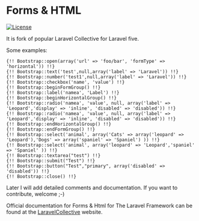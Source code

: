 # Forms & HTML

[![License](https://poser.pugx.org/leaphly/cart-bundle/license.svg)](http://opensource.org/licenses/MIT)

It is fork of popular Laravel Collective for Laravel five.

Some examples:
```
{!! Bootstrap::open(array('url' => 'foo/bar', 'formType' => 'horizontal')) !!}
{!! Bootstrap::text('test',null,array('label' => 'Laravel')) !!}
{!! Bootstrap::number('test1',null,array('label' => 'Laravel')) !!}
{!! Bootstrap::checkbox('name', 'value') !!}
{!! Bootstrap::beginFormGroup() !!}
{!! Bootstrap::label('namea', 'Label') !!}
{!! Bootstrap::beginHorizontalGroup() !!}
{!! Bootstrap::radio('namea', 'value', null, array('label' => 'Leopard','display' => 'inline', 'disabled' => 'disabled')) !!}
{!! Bootstrap::radio('namea', 'value', null, array('label' => 'Leopard','display' => 'inline', 'disabled' => 'disabled')) !!}
{!! Bootstrap::endHorizontalGroup() !!}
{!! Bootstrap::endFormGroup() !!}
{!! Bootstrap::select('animal', array('Cats' => array('leopard' => 'Leopard'),'Dogs' => array('spaniel' => 'Spaniel') )) !!}
{!! Bootstrap::select('animal', array('leopard' => 'Leopard','spaniel' => 'Spaniel' )) !!}
{!! Bootstrap::textarea("test") !!}
{!! Bootstrap::submit("Test") !!}
{!! Bootstrap::button("Test","primary", array('disabled' => 'disabled')) !!}
{!! Bootstrap::close() !!}
```
Later I will add detailed comments and documentation.
If you want to contribute, welcome ;-)

Official documentation for Forms & Html for The Laravel Framework can be found at the [LaravelCollective](http://laravelcollective.com) website.
